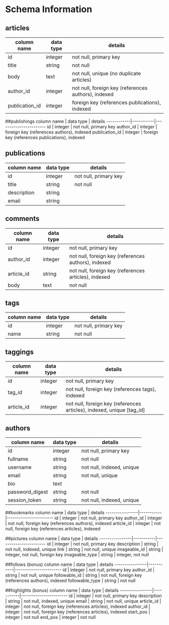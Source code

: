 # Schema Information

## articles
column name | data type | details
------------|-----------|-----------------------
id          | integer   | not null, primary key
title       | string    | not null
body        | text      | not null, unique (no duplicate articles)
author_id   | integer   | not null, foreign key (references authors), indexed
publication_id | integer   | foreign key (references publications), indexed

##publishings
column name | data type | details
------------|-----------|-----------------------
id          | integer   | not null, primary key
author_id   | integer   | foreign key (references authors), indexed
publication_id | integer | foreign key (references publications), indexed

## publications
column name | data type | details
------------|-----------|-----------------------
id          | integer   | not null, primary key
title       | string    | not null
description | string    |
email       | string    |

## comments
column name | data type | details
------------|-----------|-----------------------
id          | integer   | not null, primary key
author_id     | integer   | not null, foreign key (references authors), indexed
article_id     | string    | not null, foreign key (references articles), indexed
body        | text    | not null

## tags
column name | data type | details
------------|-----------|-----------------------
id          | integer   | not null, primary key
name        | string    | not null

## taggings
column name | data type | details
------------|-----------|-----------------------
id          | integer   | not null, primary key
tag_id      | integer   | not null, foreign key (references tags), indexed
article_id  | integer   | not null, foreign key (references articles), indexed, unique [tag_id]


## authors
column name     | data type | details
----------------|-----------|-----------------------
id              | integer   | not null, primary key
fullname        | string    | not null
username        | string    | not null, indexed, unique
email           | string    | not null, unique
bio             | text      |
password_digest | string    | not null
session_token   | string    | not null, indexed, unique

##bookmarks
column name     | data type | details
----------------|-----------|-----------------------
id              | integer   | not null, primary key
author_id       | integer   | not null, foreign key (references authors), indexed
article_id        | integer   | not null, foreign key (references articles), indexed

##pictures
column name     | data type | details
----------------|-----------|-----------------------
id              | integer   | not null, primary key
description     | string    | not null, indexed, unique
link            | string    | not null, unique
imageable_id    | string    | integer, not null, foreign key
imageable_type  | string    | integer, not null

##follows (bonus)
column name     | data type | details
----------------|-----------|-----------------------
id              | integer   | not null, primary key
author_id       | string    | not null, unique
followable_id   | string    | not null, foreign key (references authors), indexed
followable_type | string    | not null

##highlights (bonus)
column name     | data type | details
----------------|-----------|-----------------------
id              | integer   | not null, primary key
description     | string    | not null, indexed, unique
email           | string    | not null, unique
article_id      | integer   | not null, foreign key (references articles), indexed
author_id       | integer   | not null, foreign key (references articles), indexed
start_pos       | integer   | not null
end_pos         | integer   | not null
